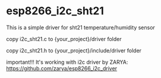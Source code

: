 esp8266_i2c_sht21
=================

This is a simple driver for sht21 temperature/humidity sensor

copy i2c_sht21.c to {your_project}/driver folder

copy i2c_sht21.h to {your_project}/include/driver folder

important!!!
It's working with i2c driver by ZARYA:
  https://github.com/zarya/esp8266_i2c_driver
